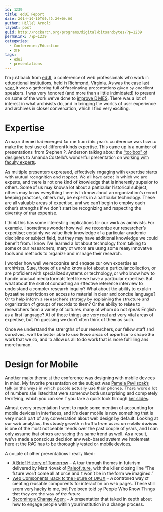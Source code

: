 ```yaml
---
id: 1239
title: edUI Report
date: 2014-10-10T09:45:24+00:00
author: Hillel Arnold
layout: post
guid: http://rockarch.org/programs/digital/bitsandbytes/?p=1239
permalink: /?p=1239
categories:
  - Conferences/Education
  - XTF
tags:
  - edui
  - presentations
---
```

<div>
  <p>
    I’m just back from <a href="http://eduiconf.org/">edUI</a>, a conference of web professionals who work in educational institutions, held in Richmond, Virginia. As was the case <a title="Lessons from edUI" href="http://rockarch.org/programs/digital/bitsandbytes/?p=875">last year</a>, it was a gathering full of fascinating presentations given by excellent speakers. I was very honored (and more than a little intimidated) to present on some of the work we’ve done to <a href="http://hillelarnold.com/blog/2014/09/30/better-search-through-listening/">improve DIMES</a>. There was a lot of interest in what archivists do, and in bringing the worlds of user experience and archives in closer conversation, which I find very exciting.<!--more-->
  </p>
</div>

# Expertise

A major theme that emerged for me from this year’s conference was how to make the best use of different kinds expertise. This came up in a number of presentations, from Stephen P. Anderson talking about the [“toolbox” of designers](http://eduiconf.org/sessions/edui_told/) to Amanda Costello’s wonderful presentation on [working with faculty experts](http://eduiconf.org/sessions/edui_faculty/).

As multiple presenters expressed, effectively engaging with expertise starts with mutual recognition and respect. We all have areas in which we are experts, and there is not one kind of knowledge that is inherently superior to others. Some of us may know a lot about a particular historical subject, others may know everything there is to know about an organization’s record keeping practices, others may be experts in a particular technology. These are all valuable areas of expertise, and we can’t begin to employ each other’s strengths if we don’t start be recognizing and respecting the diversity of that expertise.

I think this has some interesting implications for our work as archivists. For example, I sometimes wonder how well we recognize our researcher’s expertise; certainly we value their knowledge of a particular academic discipline or subject field, but they may have additional knowledge we could benefit from. I know I’ve learned a lot about technology from talking to some of our researchers, many of whom are using some really innovative tools and methods to organize and manage their research.

I wonder how well we recognize and engage our own expertise as archivists. Sure, those of us who know a lot about a particular collection, or are proficient with specialized systems or technology, or who know how to handle unusual media formats feel like we have a particular expertise. But what about the skill of conducting an effective reference interview to understand a complex research inquiry? What about the ability to explain byzantine restrictions on access to material in clear and concise language? Or to help inform a researcher’s strategy by explaining the structure and organization of groups of records to them? Or the ability to relate to researchers from a variety of cultures, many of whom do not speak English as a first language? All of those things are very real and very vital areas of expertise, but I’m guessing we don’t often think of them as such.

Once we understand the strengths of our researchers, our fellow staff and ourselves, we’ll be better able to use those areas of expertise to shape the work that we do, and to allow us all to do work that is more fulfilling and more human.

# Design for Mobile

Another major theme at the conference was designing with mobile devices in mind. My favorite presentation on the subject was [Pamela Pavliscak’s talk](http://eduiconf.org/sessions/edui_devices/) on the ways in which people actually use their phones. There were a lot of numbers she listed that were somehow both unsurprising and completely terrifying, which you can see if you take a quick look through [her slides](http://www.slideshare.net/PamelaPavliscak/left-to-their-own-devices-the-real-mobile-experience-38770720).

Almost every presentation I went to made some mention of accounting for mobile devices in interfaces, and it’s clear mobile is now something that is very much part of any conversation about web design by default. Looking at our web analytics, the steady growth in traffic from users on mobile devices is one of the most noticeable trends over the past couple of years, and I can only assume that others are seeing this same trend as well. As a result, we’ve made a conscious decision any web-based system we implement here at the RAC has to be thoroughly tested on mobile devices.

A couple of other presentations I really liked:

  * [A Brief History of Tomorrow](http://eduiconf.org/sessions/edui_tomorrow/) – A tour through themes in futurism delivered by Matt Novak of [Paleofuture](http://paleofuture.gizmodo.com/), with the killer closing line “The future won&#8217;t come all at once and it won&#8217;t be in the form we imagined.”
  * [Web Components: Back to the Future of UI/UX](http://eduiconf.org/sessions/edui_back2future/) – A controlled way of creating reusable components for interaction on web pages. These still seem very hacky to me, but I’ve been told by People Who Know Things that they are the way of the future.
  * [Becoming a Change Agent](http://eduiconf.org/sessions/edui_change/) – A presentation that talked in depth about how to engage people within your institution in a change process.